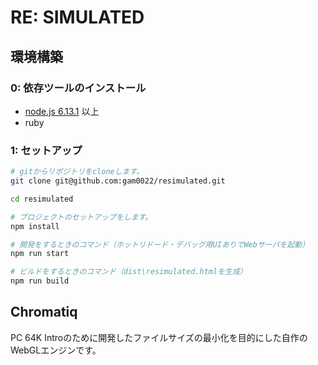 # RE: SIMULATED

## 環境構築

### 0: 依存ツールのインストール

- [node.js 6.13.1](https://nodejs.org/ja/) 以上
- ruby

### 1: セットアップ

```sh
# gitからリポジトリをcloneします。
git clone git@github.com:gam0022/resimulated.git

cd resimulated

# プロジェクトのセットアップをします。
npm install

# 開発をするときのコマンド（ホットリドード・デバッグ用UIありでWebサーバを起動）
npm run start

# ビルドをするときのコマンド（dist\resimulated.htmlを生成）
npm run build
```

## Chromatiq

PC 64K Introのために開発したファイルサイズの最小化を目的にした自作のWebGLエンジンです。